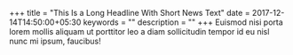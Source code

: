 +++
title =  "This Is a Long Headline With Short News Text"
date = 2017-12-14T14:50:00+05:30
keywords = ""
description = ""
+++
Euismod nisi porta lorem mollis aliquam ut porttitor leo a diam sollicitudin tempor id eu nisl nunc mi ipsum, faucibus!

